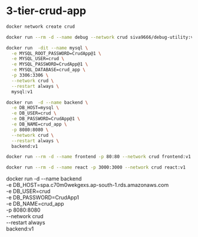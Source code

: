 # 3-tier-crud-app


```bash
docker network create crud
```
```bash
docker run --rm -d --name debug --network crud siva9666/debug-utility:v1
```

```bash
docker run  -dit --name mysql \
  -e MYSQL_ROOT_PASSWORD=CrudApp@1 \
  -e MYSQL_USER=crud \
  -e MYSQL_PASSWORD=CrudApp@1 \
  -e MYSQL_DATABASE=crud_app \
  -p 3306:3306 \
  --network crud \
  --restart always \
  mysql:v1
```

```bash
docker run  -d --name backend \
  -e DB_HOST=mysql \
  -e DB_USER=crud \
  -e DB_PASSWORD=CrudApp@1 \
  -e DB_NAME=crud_app \
  -p 8080:8080 \
  --network crud \
  --restart always \
  backend:v1
```

```bash
docker run --rm -d --name frontend -p 80:80 --network crud frontend:v1
```

```bash
docker run --rm -d --name react -p 3000:3000 --network crud react:v1
```

docker run  -d --name backend \
  -e DB_HOST=spa.c70m0wekgexs.ap-south-1.rds.amazonaws.com \
  -e DB_USER=crud \
  -e DB_PASSWORD=CrudApp1 \
  -e DB_NAME=crud_app \
  -p 8080:8080 \
  --network crud \
  --restart always \
  backend:v1
